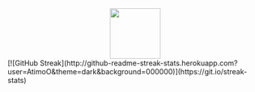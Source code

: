 <div id="header" align="center">
  <img class="plastic" src="https://media.giphy.com/media/M9gbBd9nbDrOTu1Mqx/giphy.gif" width="100"/>
</div>
<div align="center">
  <img src="https://komarev.com/ghpvc/?username=AtimoO&style=flat-square&color=blue" alt=""/>
</div>
[![GitHub Streak](http://github-readme-streak-stats.herokuapp.com?user=AtimoO&theme=dark&background=000000)](https://git.io/streak-stats)
